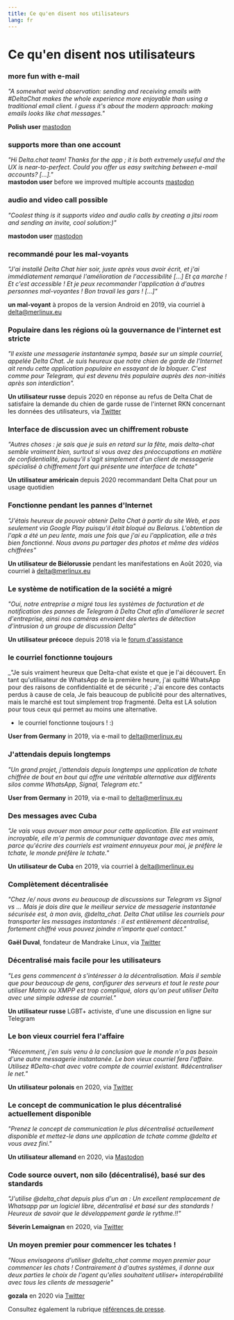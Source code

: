 ```yaml
---
title: Ce qu'en disent nos utilisateurs
lang: fr
---
```


# Ce qu'en disent nos utilisateurs

### more fun with e-mail

_"A somewhat weird observation: sending and receiving emails with #DeltaChat makes the whole experience more enjoyable than using a traditional email client. I guess it's about the modern approach: making emails looks like chat messages."_

**Polish user** [mastodon](https://101010.pl/@michal/107107322703871076)

### supports more than one account

_"Hi Delta.chat team! Thanks for the app ; it is both extremely useful and the UX is near-to-perfect. Could you offer us easy switching between e-mail accounts? [...]."_  
**mastodon user** before we improved multiple accounts [mastodon](https://oc.todon.fr/@borispaing/106607795144753681)

### audio and video call possible

_"Coolest thing is it supports video and audio calls by creating a jitsi room and sending an invite, cool solution:)"_

**mastodon user** [mastodon](https://masto.1146.nohost.me/@lps/106303722917783273)  

### recommandé pour les mal-voyants

_"J'ai installé Delta Chat hier soir, juste après vous avoir écrit, et j'ai immédiatement remarqué l'amélioration de l'accessibilité [...] Et ça marche ! Et c'est accessible ! Et je peux recommander l'application à d'autres personnes mal-voyantes ! 
Bon travail les gars ! [...]"_

**un mal-voyant** à propos de la version Android en 2019, via courriel à delta@merlinux.eu

### Populaire dans les régions où la gouvernance de l'internet est stricte

_"ll existe une messagerie instantanée sympa, basée sur un simple courriel, appelée Delta Chat. Je suis heureux que notre chien de garde de l'Internet ait rendu cette application populaire en essayant de la bloquer. C'est comme pour Telegram, qui est devenu très populaire auprès des non-initiés après son interdiction"._ 

**Un utilisateur russe** depuis 2020 en réponse au refus de Delta Chat de satisfaire la demande du chien de garde russe de l'internet RKN concernant les données des utilisateurs, via [Twitter](https://twitter.com/Alex0s/status/1256841124427313153)

### Interface de discussion avec un chiffrement robuste

_"Autres choses : je sais que je suis en retard sur la fête, mais delta-chat semble vraiment bien, surtout si vous avez des préoccupations en matière de confidentialité, puisqu'il s'agit simplement d'un client de messagerie spécialisé à chiffrement fort qui présente une interface de tchate"_

**Un utilisateur américain** depuis 2020 recommandant Delta Chat pour un usage quotidien

### Fonctionne pendant les pannes d'Internet

_"J'étais heureux de pouvoir obtenir Delta Chat à partir du site Web, et pas seulement via Google Play puisqu'il était bloqué au Belarus. L'obtention de l'apk a été un peu lente, mais une fois que j'ai eu l'application, elle a très bien fonctionné. Nous avons pu partager des photos et même des vidéos chiffrées"_ 

**Un utilisateur de Biélorussie** pendant les manifestations en Août 2020, via courriel à  delta@merlinux.eu

### Le système de notification de la société a migré

_"Oui, notre entreprise a migré tous les systèmes de facturation et de notification des pannes de Telegram à Delta Chat afin d'améliorer le secret d'entreprise, ainsi nos caméras envoient des alertes de détection d'intrusion à un groupe de discussion Delta"_

**Un utilisateur précoce** depuis 2018 via le [forum d'assistance](https://support.delta.chat/t/clear-chat-function/163/8)


### le courriel fonctionne toujours

_"Je suis vraiment heureux que Delta-chat existe et que je l'ai découvert.
En tant qu'utilisateur de WhatsApp de la première heure, j'ai quitté WhatsApp pour des raisons de confidentialité et de sécurité ;
J'ai encore des contacts perdus à cause de cela,
Je fais beaucoup de publicité pour des alternatives, mais le marché est tout simplement trop fragmenté.
Delta est LA solution pour tous ceux qui permet au moins une alternative.
- le courriel fonctionne toujours ! :)

**User from Germany** in 2019, via e-mail to delta@merlinux.eu


### J'attendais depuis longtemps

_"Un grand projet, j'attendais depuis longtemps une application de tchate chiffrée de bout en bout qui offre une véritable alternative aux différents silos comme WhatsApp, Signal, Telegram etc."_

**User from Germany** in 2019, via e-mail to delta@merlinux.eu


### Des messages avec Cuba

_"Je vais vous avouer mon amour pour cette application.
Elle est vraiment incroyable, elle m'a permis de communiquer davantage avec mes amis, parce qu'écrire des courriels est vraiment ennuyeux pour moi, je préfère le tchate, le monde préfère le tchate."_

**Un utilisateur de Cuba** en 2019, via courriel à delta@merlinux.eu


### Complètement décentralisée

_"Chez /e/ nous avons eu beaucoup de discussions sur Telegram vs Signal vs ... 
Mais je dois dire que le meilleur service de messagerie instantanée sécurisée est, à mon avis, @delta_chat.
Delta Chat utilise les courriels pour transporter les messages instantanés : 
il est entièrement décentralisé, fortement chiffré vous pouvez joindre n'importe quel contact."_

**Gaël Duval**, fondateur de Mandrake Linux, via [Twitter](https://twitter.com/gael_duval/status/1122906779002777600)

### Décentralisé mais facile pour les utilisateurs

_"Les gens commencent à s'intéresser à la décentralisation. Mais il semble que pour beaucoup de gens, configurer des serveurs et tout le reste pour utiliser Matrix ou XMPP est trop compliqué, alors qu'on peut utiliser Delta avec une simple adresse de courriel."_

**Un utilisateur russe** LGBT+ activiste, d'une une discussion en ligne sur Telegram

### Le bon vieux courriel fera l'affaire

_"Récemment, j'en suis venu à la conclusion que le monde n'a pas besoin d'une autre messagerie instantanée.
Le bon vieux courriel fera l'affaire.
Utilisez #Delta-chat avec votre compte de courriel existant. #décentraliser le net."_

**Un utilisateur polonais** en 2020, via [Twitter](https://twitter.com/MichalNarecki/status/1280820973902745600)


### Le concept de communication le plus décentralisé actuellement disponible

_"Prenez le concept de communication le plus décentralisé actuellement disponible et mettez-le dans une application de tchate comme @delta et vous avez fini."_

**Un utilisateur allemand** en 2020, via [Mastodon](https://mastodon.bayern/@binaryflo85/103273050438673883)


### Code source ouvert, non silo (décentralisé), basé sur des standards

_"J'utilise @delta_chat depuis plus d'un an :
Un excellent remplacement de Whatsapp par un logiciel libre, décentralisé et basé sur des standards !
Heureux de savoir que le développement garde le rythme.!!"_

**Séverin Lemaignan** en 2020, via [Twitter](https://twitter.com/skadge/status/1276515066393878529)


### Un moyen premier pour commencer les tchates !

_"Nous envisageons d'utiliser @delta_chat comme moyen premier pour commencer les chats !
Contrairement à d'autres systèmes, il donne aux deux parties le choix de l'agent qu'elles souhaitent utiliser+
interopérabilité avec tous les clients de messagerie"_

**gozala** en 2020 via [Twitter](https://twitter.com/gozala/status/1281346020664729600)


Consultez également la rubrique [références de presse](references).
